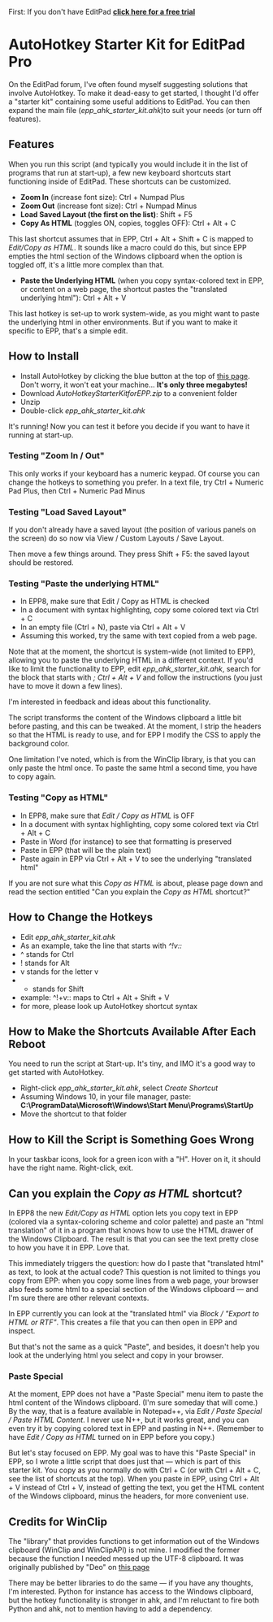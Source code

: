 First: If you don't have EditPad **[click here for a free trial](http://yu8.us/eppdemo)**

AutoHotkey Starter Kit for EditPad Pro
==

On the EditPad forum, I've often found myself suggesting solutions that involve AutoHotkey. To make it dead-easy to get started, I thought I'd offer a "starter kit" containing some useful additions to EditPad. You can then expand the main file (*epp_ahk_starter_kit.ahk*)to suit your needs (or turn off features).


## Features

When you run this script (and typically you would include it in the list of programs that run at start-up), a few new keyboard shortcuts start functioning inside of EditPad. These shortcuts can be customized.

- **Zoom In** (increase font size): Ctrl + Numpad Plus  
- **Zoom Out** (increase font size): Ctrl + Numpad Minus  
- **Load Saved Layout (the first on the list)**: Shift + F5
- **Copy As HTML** (toggles ON, copies, toggles OFF): Ctrl + Alt + C

This last shortcut assumes that in EPP, Ctrl + Alt + Shift + C is mapped to _Edit/Copy as HTML_. It sounds like a macro could do this, but since EPP empties the html section of the Windows clipboard when the option is toggled off, it's a little more complex than that.

- **Paste the Underlying HTML** (when you copy syntax-colored text in EPP, or content on a web page, the shortcut pastes the "translated underlying html"): Ctrl + Alt + V

This last hotkey is set-up to work system-wide, as you might want to paste the underlying html in other environments. But if you want to make it specific to EPP, that's a simple edit.

## How to Install

- Install AutoHotkey by clicking the blue button at the top of [this page](https://www.autohotkey.com/download/). Don't worry, it won't eat your machine… **It's only three megabytes!** 
- Download _AutoHotkeyStarterKitforEPP.zip_ to a convenient folder
- Unzip
- Double-click *epp_ahk_starter_kit.ahk*

It's running! Now you can test it before you decide if you want to have it running at start-up.

### Testing "Zoom In / Out"

This only works if your keyboard has a numeric keypad. Of course you can change the hotkeys to something you prefer. In a text file, try Ctrl + Numeric Pad Plus, then Ctrl + Numeric Pad Minus

### Testing "Load Saved Layout"

If you don't already have a saved layout (the position of various panels on the screen) do so now via View / Custom Layouts / Save Layout.

Then move a few things around. They press Shift + F5: the saved layout should be restored.

### Testing "Paste the underlying HTML"
- In EPP8, make sure that Edit / Copy as HTML is checked
- In a document with syntax highlighting, copy some colored text via Ctrl + C
- In an empty file (Ctrl + N), paste via Ctrl + Alt + V
- Assuming this worked, try the same with text copied from a web page. 

Note that at the moment, the shortcut is system-wide (not limited to EPP), allowing you to paste the underlying HTML in a different context. If you'd like to limit the functionality to EPP, edit *epp_ahk_starter_kit.ahk*, search for the block that starts with _; Ctrl + Alt + V_ and follow the instructions (you just have to move it down a few lines).

I'm interested in feedback and ideas about this functionality.

The script transforms the content of the Windows clipboard a little bit before pasting, and this can be tweaked. At the moment, I strip the headers so that the HTML is ready to use, and for EPP I modify the CSS to apply the background color.

One limitation I've noted, which is from the WinClip library, is that you can only paste the html once. To paste the same html a second time, you have to copy again.


### Testing "Copy as HTML"

- In EPP8, make sure that _Edit / Copy as HTML_ is OFF
- In a document with syntax highlighting, copy some colored text via Ctrl + Alt + C
- Paste in Word (for instance) to see that formatting is preserved
- Paste in EPP (that will be the plain text)
- Paste again in EPP via Ctrl + Alt + V to see the underlying "translated html"

If you are not sure what this _Copy as HTML_ is about, please page down and read the section entitled "Can you explain the _Copy as HTML_ shortcut?" 


## How to Change the Hotkeys
- Edit *epp_ahk_starter_kit.ahk*
- As an example, take the line that starts with _^!v::_
- ^ stands for Ctrl
- ! stands for Alt
- v stands for the letter v
- + stands for Shift
- example: ^!+v:: maps to Ctrl + Alt + Shift + V
- for more, please look up AutoHotkey shortcut syntax

## How to Make the Shortcuts Available After Each Reboot

You need to run the script at Start-up. It's tiny, and IMO it's a good way to get started with AutoHotkey.

- Right-click *epp_ahk_starter_kit.ahk*, select _Create Shortcut_
- Assuming Windows 10, in your file manager, paste:
**C:\ProgramData\Microsoft\Windows\Start Menu\Programs\StartUp**
- Move the shortcut to that folder


## How to Kill the Script is Something Goes Wrong

In your taskbar icons, look for a green icon with a "H". Hover on it, it should have the right name. Right-click, exit.

## Can you explain the _Copy as HTML_ shortcut?

In EPP8 the new _Edit/Copy as HTML_ option lets you copy text in EPP (colored via a syntax-coloring scheme and color palette) and paste an "html translation" of it in a program that knows how to use the HTML drawer of the Windows Clipboard. The result is that you can see the text pretty close to how you have it in EPP. Love that.

This immediately triggers the question: how do I paste that "translated html" as text, to look at the actual code? This question is not limited to things you copy from EPP: when you copy some lines from a web page, your browser also feeds some html to a special section of the Windows clipboard — and I'm sure there are other relevant contexts. 

In EPP currently you can look at the "translated html" via _Block / "Export to HTML or RTF"_. This creates a file that you can then open in EPP and inspect. 

But that's not the same as a quick "Paste", and besides, it doesn't help you look at the underlying html you select and copy in your browser.

### Paste Special
At the moment, EPP does not have a "Paste Special" menu item to paste the html content of the Windows clipboard. (I'm sure someday that will come.) By the way, that is a feature available in Notepad++, via _Edit / Paste Special / Paste HTML Content_. I never use N++, but it works great, and you can even try it by copying colored text in EPP and pasting in N++. (Remember to have _Edit / Copy as HTML_ turned on in EPP before you copy.)

But let's stay focused on EPP. 
My goal was to have this "Paste Special" in EPP, so I wrote a little script that does just that — which is part of this starter kit. You copy as you normally do with Ctrl + C (or with Ctrl + Alt + C, see the list of shortcuts at the top). When you paste in EPP, using Ctrl + Alt + V instead of Ctrl + V, instead of getting the text, you get the HTML content of the Windows clipboard, minus the headers, for more convenient use.


## Credits for WinClip

The "library" that provides functions to get information out of the Windows clipboard (WinClip and WinClipAPI) is not mine. I modified the former because the function I needed messed up the UTF-8 clipboard. It was originally published by "Deo" on [this page](https://autohotkey.com/board/topic/74670-class-winclip-direct-clipboard-manipulations/)

There may be better libraries to do the same — if you have any thoughts, I'm interested. Python for instance has access to the Windows clipboard, but the hotkey functionality is stronger in ahk, and I'm reluctant to fire both Python and ahk, not to mention having to add a dependency.
